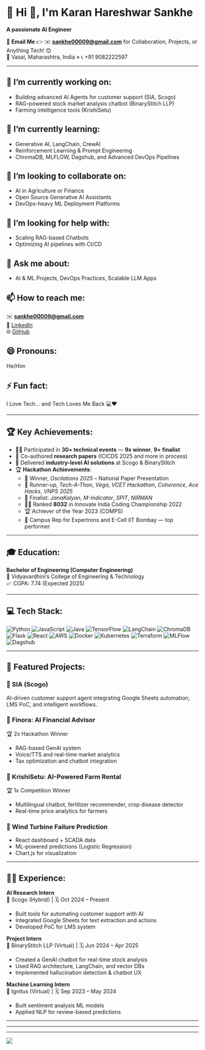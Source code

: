 # 💫 Hi 👋, I'm Karan Hareshwar Sankhe  
**A passionate AI Engineer**

📩 **Email Me** 👉 ✉️ **sankhe00009@gmail.com** for Collaboration, Projects, or Anything Tech! 😊  
📍 Vasai, Maharashtra, India ⋄ 📞 +91 9082222597  

---

## 🔭 I’m currently working on:
- Building advanced AI Agents for customer support (SIA, Scogo)
- RAG-powered stock market analysis chatbot (BinaryStitch LLP)
- Farming intelligence tools (KrishiSetu)

## 🌱 I’m currently learning:
- Generative AI, LangChain, CrewAI
- Reinforcement Learning & Prompt Engineering
- ChromaDB, MLFLOW, Dagshub, and Advanced DevOps Pipelines

## 👯 I’m looking to collaborate on:
- AI in Agriculture or Finance
- Open Source Generative AI Assistants
- DevOps-heavy ML Deployment Platforms

## 🤔 I’m looking for help with:
- Scaling RAG-based Chatbots
- Optimizing AI pipelines with CI/CD

## 💬 Ask me about:
- AI & ML Projects, DevOps Practices, Scalable LLM Apps

## 📫 How to reach me:
✉️ **sankhe00009@gmail.com**  
🔗 [LinkedIn](https://linkedin.com/in/karansankhe)  
🌐 [GitHub](https://github.com/Karansankhe)

## 😄 Pronouns:
He/Him

## ⚡ Fun fact:
I Love Tech... and Tech Loves Me Back 💻❤️

---

## 🏆 Key Achievements:
- 👨‍💻 Participated in **30+ technical events** — **9x winner**, **9+ finalist**
- 🧠 Co-authored **research papers** (ICICDS 2025 and more in process)
- 🚀 Delivered **industry-level AI solutions** at Scogo & BinaryStitch
- 🏆 **Hackathon Achievements**:
  - 🥇 Winner, *Oscilations 2025* – National Paper Presentation
  - 🥈 Runner-up, *Tech-A-Thon*, *Vega*, *VCET Hackathon*, *Coherence*, *Ace Hacks*, *VNPS 2025*
  - 🏅 Finalist: *JanaKalyan*, *M-Indicator*, *SPIT*, *NIRMAN*
  - 👨‍💻 Ranked **8032** in Innovate India Coding Championship 2022
  - 🏆 Achiever of the Year 2023 (COMPS)
  - 🤝 Campus Rep for Expertrons and E-Cell IIT Bombay — top performer

---

## 🎓 Education:
**Bachelor of Engineering (Computer Engineering)**  
📍 Vidyavardhini’s College of Engineering & Technology  
📈 CGPA: 7.74 (Expected 2025)

---

## 💻 Tech Stack:
![Python](https://img.shields.io/badge/python-3670A0?style=for-the-badge&logo=python&logoColor=ffdd54)
![JavaScript](https://img.shields.io/badge/javascript-%23323330.svg?style=for-the-badge&logo=javascript&logoColor=%23F7DF1E)
![Java](https://img.shields.io/badge/Java-%23ED8B00.svg?style=for-the-badge&logo=java&logoColor=white)
![TensorFlow](https://img.shields.io/badge/TensorFlow-%23FF6F00.svg?style=for-the-badge&logo=tensorflow&logoColor=white)
![LangChain](https://img.shields.io/badge/LangChain-%23000000.svg?style=for-the-badge&logoColor=white)
![ChromaDB](https://img.shields.io/badge/ChromaDB-%2300C853.svg?style=for-the-badge&logoColor=white)
![Flask](https://img.shields.io/badge/flask-%23000.svg?style=for-the-badge&logo=flask&logoColor=white)
![React](https://img.shields.io/badge/react-%2320232a.svg?style=for-the-badge&logo=react&logoColor=%2361DAFB)
![AWS](https://img.shields.io/badge/aws-%23FF9900.svg?style=for-the-badge&logo=amazon-aws&logoColor=white)
![Docker](https://img.shields.io/badge/docker-%230db7ed.svg?style=for-the-badge&logo=docker&logoColor=white)
![Kubernetes](https://img.shields.io/badge/kubernetes-%23326ce5.svg?style=for-the-badge&logo=kubernetes&logoColor=white)
![Terraform](https://img.shields.io/badge/terraform-%235835CC.svg?style=for-the-badge&logo=terraform&logoColor=white)
![MLFlow](https://img.shields.io/badge/MLFlow-blue?style=for-the-badge)
![Dagshub](https://img.shields.io/badge/Dagshub-darkgreen?style=for-the-badge)

---

## 🚀 Featured Projects:

### 🔹 SIA (Scogo)
AI-driven customer support agent integrating Google Sheets automation, LMS PoC, and intelligent workflows.

### 🔹 Finora: AI Financial Advisor
🏆 2x Hackathon Winner  
- RAG-based GenAI system  
- Voice/TTS and real-time market analytics  
- Tax optimization and chatbot integration

### 🔹 KrishiSetu: AI-Powered Farm Rental
🏆 1x Competition Winner  
- Multilingual chatbot, fertilizer recommender, crop disease detector  
- Real-time price analytics for farmers

### 🔹 Wind Turbine Failure Prediction
- React dashboard + SCADA data  
- ML-powered predictions (Logistic Regression)  
- Chart.js for visualization

---

## 🧑‍💼 Experience:

**AI Research Intern**  
📍 Scogo (Hybrid) | 🗓 Oct 2024 – Present  
- Built tools for automating customer support with AI  
- Integrated Google Sheets for text extraction and actions  
- Developed PoC for LMS system

**Project Intern**  
📍 BinaryStitch LLP (Virtual) | 🗓 Jun 2024 – Apr 2025  
- Created a GenAI chatbot for real-time stock analysis  
- Used RAG architecture, LangChain, and vector DBs  
- Implemented hallucination detection & chatbot UX

**Machine Learning Intern**  
📍 Ignitus (Virtual) | 🗓 Sep 2023 – May 2024  
- Built sentiment analysis ML models  
- Applied NLP for review-based predictions

---
---

---

[![](https://visitcount.itsvg.in/api?id=Karansankhe&icon=1&color=4)](https://visitcount.itsvg.in)

